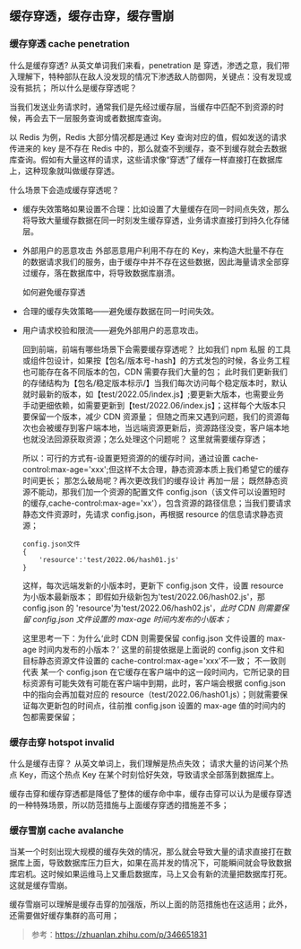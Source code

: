 ## 缓存穿透，缓存击穿，缓存雪崩

### 缓存穿透 cache penetration

什么是缓存穿透?
从英文单词我们来看，penetration 是 穿透，渗透之意，我们带入理解下，特种部队在敌人没发现的情况下渗透敌人防御网，关键点：没有发现或没有抵抗；
所以什么是缓存穿透呢？

当我们发送业务请求时，通常我们是先经过缓存层，当缓存中匹配不到资源的时候，再会去下一层服务查询或者数据库查询。

以 Redis 为例，Redis 大部分情况都是通过 Key 查询对应的值，假如发送的请求传进来的 key 是不存在 Redis 中的，那么就查不到缓存，查不到缓存就会去数据库查询。假如有大量这样的请求，这些请求像“穿透”了缓存一样直接打在数据库上，这种现象就叫做缓存穿透。

什么场景下会造成缓存穿透呢？

- 缓存失效策略如果设置不合理：比如设置了大量缓存在同一时间点失效，那么将导致大量缓存数据在同一时刻发生缓存穿透，业务请求直接打到持久化存储层。

- 外部用户的恶意攻击
  外部恶意用户利用不存在的 Key，来构造大批量不存在的数据请求我们的服务，由于缓存中并不存在这些数据，因此海量请求全部穿过缓存，落在数据库中，将导致数据库崩溃。

  如何避免缓存穿透

- 合理的缓存失效策略——避免缓存数据在同一时间失效。
- 用户请求校验和限流——避免外部用户的恶意攻击。

  回到前端，前端有哪些场景下会需要缓存穿透呢？
  比如我们 npm 私服 的工具或组件包设计，如果按【包名/版本号-hash】的方式发包的时候，各业务工程也可能存在各不同版本的包，CDN 需要存我们大量的包；
  此时我们更新我们的存储结构为【包名/稳定版本标示/】当我们每次访问每个稳定版本时，默认就时最新的版本，如【test/2022.05/index.js】;要更新大版本，也需要业务手动更细依赖，如需要更新到【test/2022.06/index.js】；这样每个大版本只要保留一个版本，减少 CDN 资源量；
  但随之而来又遇到问题，我们的资源每次也会被缓存到客户端本地，当远端资源更新后，资源路径没变，客户端本地也就没法回源获取资源；怎么处理这个问题呢？
  这里就需要缓存穿透；

  所以：可行的方式有-设置更短资源的的缓存时间，通过设置 cache-control:max-age='xxx';但这样不太合理，静态资源本质上我们希望它的缓存时间更长；
  那怎么破局呢？再次更改我们的缓存设计 再加一层；
  既然静态资源不能动，那我们加一个资源的配置文件 config.json（该文件可以设置短时的缓存,cache-control:max-age='xx'），包含资源的路径信息；当我们要请求静态文件资源时，先请求 config.json，再根据 resource 的信息请求静态资源；

  ```
  config.json文件
  {
      'resource':'test/2022.06/hash01.js'
  }
  ```

  这样，每次远端发新的小版本时，更新下 config.json 文件，设置 resource 为小版本最新版本；
  即假如升级新包为'test/2022.06/hash02.js'，那 config.json 的 'resource'为'test/2022.06/hash02.js'，_此时 CDN 则需要保留 config.json 文件设置的 max-age 时间内发布的小版本；_

  这里思考一下：为什么‘此时 CDN 则需要保留 config.json 文件设置的 max-age 时间内发布的小版本？’
  这里的前提依据是上面说的 config.json 文件和目标静态资源文件设置的 cache-control:max-age='xxx'不一致；
  不一致则代表 某一个 config.json 在它缓存在客户端中的这一段时间内，它所记录的目标资源有可能失效有可能在客户端中到期，此时，客户端会根据 config.json 中的指向会再加载对应的 resource（test/2022.06/hash01.js）；则就需要保证每次更新包的时间点，往前推 config.json 设置的 max-age 值的时间内的包都需要保留；

### 缓存击穿 hotspot invalid

什么是缓存击穿？
从英文单词上，我们理解是热点失效；
请求大量的访问某个热点 Key，而这个热点 Key 在某个时刻恰好失效，导致请求全部落到数据库上。

缓存击穿和缓存穿透都是降低了整体的缓存命中率，缓存击穿可以认为是缓存穿透的一种特殊场景，所以防范措施与上面缓存穿透的措施差不多；

### 缓存雪崩 cache avalanche

当某一个时刻出现大规模的缓存失效的情况，那么就会导致大量的请求直接打在数据库上面，导致数据库压力巨大，如果在高并发的情况下，可能瞬间就会导致数据库宕机。这时候如果运维马上又重启数据库，马上又会有新的流量把数据库打死。这就是缓存雪崩。

缓存雪崩可以理解是缓存击穿的加强版，所以上面的防范措施也在这适用；此外，还需要做好缓存集群的高可用；

> 参考：<https://zhuanlan.zhihu.com/p/346651831>

```

```
